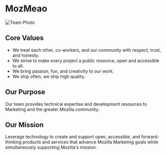 # MozMeao

![Team Photo](assets/photos/team-photo-current.png)

## Core Values

* We treat each other, co-workers, and our community with respect, trust, and honesty.
* We strive to make every project a public resource, open and accessible to all.
* We bring passion, fun, and creativity to our work. 
* We ship often, we ship high quality.

## Our Purpose 

Our team provides technical expertise and development resources to Marketing and the greater Mozilla community.

## Our Mission 

Leverage technology to create and support open, accessible, and forward-thinking products and services 
that advance Mozilla Marketing goals while simultaneously supporting Mozilla's mission.
